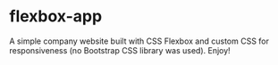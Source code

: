 # flexbox-app
A simple company website built with CSS Flexbox and custom CSS for responsiveness (no Bootstrap CSS library was used).
Enjoy!
